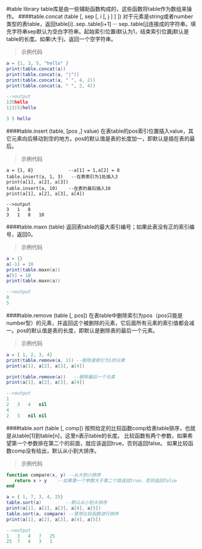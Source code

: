 #table library
table库是由一些辅助函数构成的，这些函数将table作为数组来操作。
####table.concat (table [, sep [, i [, j ] ] ])
对于元素是string或者number类型的表table，返回table[i]..sep..table[i+1] ··· sep..table[j]连接成的字符串。填充字符串sep默认为空白字符串。起始索引位置i默认为1，结束索引位置j默认是table的长度。如果i大于j，返回一个空字符串。

>示例代码

```lua
a = {1, 3, 5, "hello" }
print(table.concat(a))
print(table.concat(a, "|"))
print(table.concat(a, " ", 4, 2))
print(table.concat(a, " ", 2, 4))

-->output
135hello
1|3|5|hello

3 5 hello
```

####table.insert (table, [pos ,] value)
在表table的pos索引位置插入value，其它元素向后移动到空的地方。pos的默认值是表的长度加一，即默认是插在表的最后。

>示例代码

```
a = {1, 8}             --a[1] = 1,a[2] = 8
table.insert(a, 1, 3)   --在表索引为1处插入3
print(a[1], a[2], a[3])
table.insert(a, 10)    --在表的最后插入10
print(a[1], a[2], a[3], a[4])

-->output
3	1	8
3	1	8	10
```

####table.maxn (table)
返回表table的最大索引编号；如果此表没有正的索引编号，返回0。

>示例代码

```lua
a = {}
a[-1] = 10
print(table.maxn(a))
a[5] = 10  
print(table.maxn(a))

-->output
0
5
```

####table.remove (table [, pos])
在表table中删除索引为pos（pos只能是number型）的元素，并返回这个被删除的元素，它后面所有元素的索引值都会减一。pos的默认值是表的长度，即默认是删除表的最后一个元素。

>示例代码

```lua
a = { 1, 2, 3, 4}
print(table.remove(a, 1)) --删除速索引为1的元素
print(a[1], a[2], a[3], a[4])

print(table.remove(a))   --删除最后一个元素
print(a[1], a[2], a[3], a[4])

-->output
1
2	3	4	nil
4
2	3	nil	nil
```

####table.sort (table [, comp])
按照给定的比较函数comp给表table排序，也就是从table[1]到table[n]，这里n表示table的长度。
比较函数有两个参数，如果希望第一个参数排在第二个的前面，就应该返回true，否则返回false。
如果比较函数comp没有给出，默认从小到大排序。

>示例代码

```lua
function compare(x, y) --从大到小排序
   return x > y    --如果第一个参数大于第二个就返回true，否则返回false
end

a = { 1, 7, 3, 4, 25}
table.sort(a)         --默认从小到大排序
print(a[1], a[2], a[3], a[4], a[5])
table.sort(a, compare) --使用比较函数进行排序
print(a[1], a[2], a[3], a[4], a[5])

-->output
1	3	4	7	25
25	7	4	3	1
```
